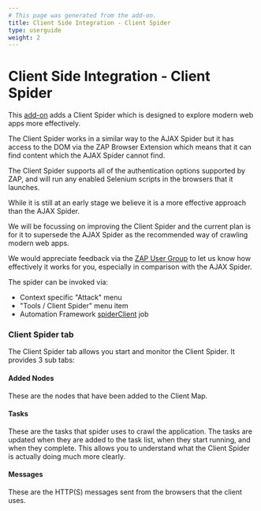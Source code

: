 ```yaml
---
# This page was generated from the add-on.
title: Client Side Integration - Client Spider
type: userguide
weight: 2
---
```


# Client Side Integration - Client Spider

This [add-on](/docs/desktop/addons/client-side-integration/) adds a Client Spider which is designed to explore modern web apps more effectively.


The Client Spider works in a similar way to the AJAX Spider but it has access to the DOM via the ZAP Browser Extension
which means that it can find content which the AJAX Spider cannot find.


The Client Spider supports all of the authentication options supported by ZAP, and will run any enabled Selenium scripts in the browsers that it launches.


While it is still at an early stage we believe it is a more effective approach than the AJAX Spider.


We will be focussing on improving the Client Spider and the current plan is for it to supersede the AJAX Spider
as the recommended way of crawling modern web apps.


We would appreciate feedback via the [ZAP User Group](https://groups.google.com/group/zaproxy-users)
to let us know how effectively it works for you, especially in comparison with the AJAX Spider.


The spider can be invoked via:

* Context specific "Attack" menu
* "Tools / Client Spider" menu item
* Automation Framework [spiderClient](/docs/desktop/addons/client-side-integration/automation/) job

### Client Spider tab

The Client Spider tab allows you start and monitor the Client Spider. It provides 3 sub tabs:

#### Added Nodes

These are the nodes that have been added to the Client Map.

#### Tasks

These are the tasks that spider uses to crawl the application. The tasks are updated when they are added to the task list, when they start running, and when they complete. This allows you to understand what the Client Spider is actually doing much more clearly.

#### Messages

These are the HTTP(S) messages sent from the browsers that the client uses.
